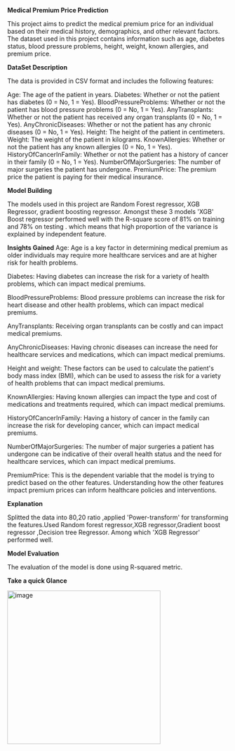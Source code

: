 **Medical Premium Price Prediction**

This project aims to predict the medical premium price for an individual based on their medical history, demographics, and other relevant factors. The dataset used in this project contains information such as age, diabetes status, blood pressure problems, height, weight, known allergies, and premium price.


**DataSet Description** 

The data is provided in CSV format and includes the following features:

Age: The age of the patient in years.
Diabetes: Whether or not the patient has diabetes (0 = No, 1 = Yes).
BloodPressureProblems: Whether or not the patient has blood pressure problems (0 = No, 1 = Yes).
AnyTransplants: Whether or not the patient has received any organ transplants (0 = No, 1 = Yes).
AnyChronicDiseases: Whether or not the patient has any chronic diseases (0 = No, 1 = Yes).
Height: The height of the patient in centimeters.
Weight: The weight of the patient in kilograms.
KnownAllergies: Whether or not the patient has any known allergies (0 = No, 1 = Yes).
HistoryOfCancerInFamily: Whether or not the patient has a history of cancer in their family (0 = No, 1 = Yes).
NumberOfMajorSurgeries: The number of major surgeries the patient has undergone.
PremiumPrice: The premium price the patient is paying for their medical insurance.

**Model Building**

The models used in this project are Random Forest regressor, XGB Regressor, gradient boosting regressor. 
Amongst these 3 models 'XGB' Boost regressor performed well with the R-square score of 81% on training and 78% on testing . which means that high proportion  of the variance is explained by independent feature. 

**Insights Gained**
Age: Age is a key factor in determining medical premium as older individuals may require more healthcare services and are at higher risk for health problems.

Diabetes: Having diabetes can increase the risk for a variety of health problems, which can impact medical premiums.

BloodPressureProblems: Blood pressure problems can increase the risk for heart disease and other health problems, which can impact medical premiums.

AnyTransplants: Receiving organ transplants can be costly and can impact medical premiums.

AnyChronicDiseases: Having chronic diseases can increase the need for healthcare services and medications, which can impact medical premiums.

Height and weight: These factors can be used to calculate the patient's body mass index (BMI), which can be used to assess the risk for a variety of health problems that can impact medical premiums.

KnownAllergies: Having known allergies can impact the type and cost of medications and treatments required, which can impact medical premiums.

HistoryOfCancerInFamily: Having a history of cancer in the family can increase the risk for developing cancer, which can impact medical premiums.

NumberOfMajorSurgeries: The number of major surgeries a patient has undergone can be indicative of their overall health status and the need for healthcare services, which can impact medical premiums.

PremiumPrice: This is the dependent variable that the model is trying to predict based on the other features. Understanding how the other features impact premium prices can inform healthcare policies and interventions.

**Explanation**

Splitted the data into 80,20 ratio ,applied 'Power-transform' for transforming the features.Used Random forest regressor,XGB regressor,Gradient boost regressor ,Decision tree Regressor. Among which 'XGB Regressor' performed well. 

**Model Evaluation**

The evaluation of the model is done using R-squared metric.


**Take a quick Glance**

<img width="349" alt="image" src="https://user-images.githubusercontent.com/119112861/234952990-b99aac79-f2b6-42e1-8eaf-d206b191c785.png">


